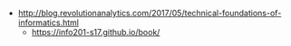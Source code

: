 - http://blog.revolutionanalytics.com/2017/05/technical-foundations-of-informatics.html
  - https://info201-s17.github.io/book/
